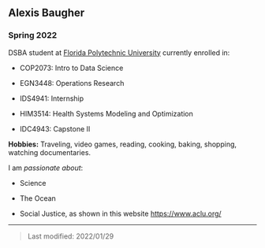 ## Alexis Baugher

### Spring 2022

DSBA student at [Florida Polytechnic University](https://www.floridapoly.edu) currently enrolled in: 

- COP2073: Intro to Data Science

- EGN3448: Operations Research

- IDS4941: Internship

- HIM3514: Health Systems Modeling and Optimization

- IDC4943: Capstone II

**Hobbies:** Traveling, video games, reading, cooking, baking, shopping, watching documentaries.

I am _passionate about_: 

- Science

- The Ocean

- Social Justice, as shown in this website <https://www.aclu.org/>

***

> Last modified: 2022/01/29